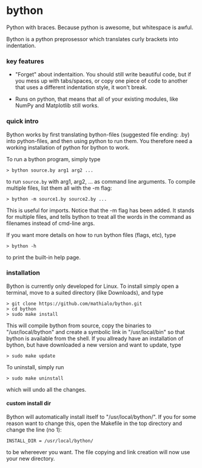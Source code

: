 # bython
Python with braces. Because python is awesome, but whitespace is awful.

Bython is a python preprosessor which translates curly brackets into indentation.



### key features
 * "Forget" about indentaition. You should still write beautiful code, but if you mess up with tabs/spaces, or copy one piece of code to another that uses a different indentation style, it won't break.

 * Runs on python, that means that all of your existing modules, like NumPy and Matplotlib still works.



### quick intro
Bython works by first translating bython-files (suggested file ending: .by) into python-files, and then using python to run them. You therefore need a working installation of python for bython to work.


To run a bython program, simply type

	> bython source.by arg1 arg2 ...

to run `source.by` with arg1, arg2, ... as command line arguments. To compile multiple files, list them all with the -m flag:

	> bython -m source1.by source2.by ...

This is useful for imports. Notice that the -m flag has been added. It stands for multiple files, and tells bython to treat all the words in the command as filenames instead of cmd-line args.


If you want more details on how to run bython files (flags, etc), type

	> bython -h

to print the built-in help page.



### installation
Bython is currently only developed for Linux. To install simply open a terminal, move to a suited directory (like Downloads), and type
	
	> git clone https://github.com/mathialo/bython.git
	> cd bython
	> sudo make install
	
This will compile bython from source, copy the binaries to "/usr/local/bython" and create a symbolic link in "/usr/local/bin" so that bython is available from the shell. If you allready have an installation of bython, but have downloaded a new version and want to update, type

	> sudo make update

To uninstall, simply run 

	> sudo make uninstall

which will undo all the changes.


#### custom install dir
Bython will automatically install itself to "/usr/local/bython/". If you for some reason want to change this, open the Makefile in the top directory and change the line (no 1):
``` 
INSTALL_DIR = /usr/local/bython/
```
to be whereever you want. The file copying and link creation will now use your new directory.
